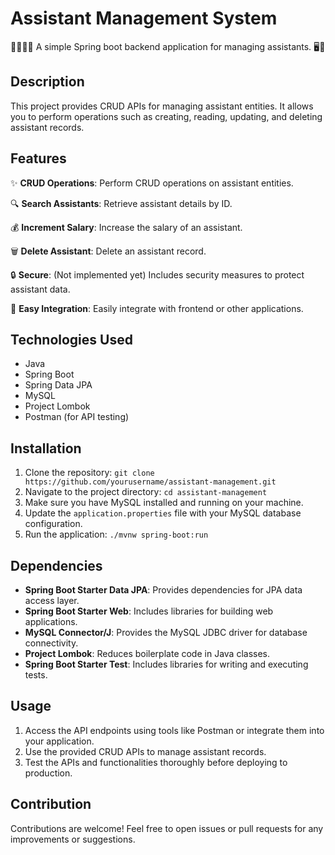 # Assistant Management System

👨‍💼👩‍💼 A simple Spring boot backend application for managing assistants. 🖥️💼

## Description

This project provides CRUD APIs for managing assistant entities. It allows you to perform operations such as creating, reading, updating, and deleting assistant records.

## Features

✨ **CRUD Operations**: Perform CRUD operations on assistant entities.

🔍 **Search Assistants**: Retrieve assistant details by ID.

💰 **Increment Salary**: Increase the salary of an assistant.

🗑️ **Delete Assistant**: Delete an assistant record.

🔒 **Secure**: (Not implemented yet) Includes security measures to protect assistant data.

🚀 **Easy Integration**: Easily integrate with frontend or other applications.

## Technologies Used

- Java
- Spring Boot
- Spring Data JPA
- MySQL
- Project Lombok
- Postman (for API testing)

## Installation

1. Clone the repository: `git clone https://github.com/yourusername/assistant-management.git`
2. Navigate to the project directory: `cd assistant-management`
3. Make sure you have MySQL installed and running on your machine.
4. Update the `application.properties` file with your MySQL database configuration.
5. Run the application: `./mvnw spring-boot:run`

## Dependencies

- **Spring Boot Starter Data JPA**: Provides dependencies for JPA data access layer.
- **Spring Boot Starter Web**: Includes libraries for building web applications.
- **MySQL Connector/J**: Provides the MySQL JDBC driver for database connectivity.
- **Project Lombok**: Reduces boilerplate code in Java classes.
- **Spring Boot Starter Test**: Includes libraries for writing and executing tests.

## Usage

1. Access the API endpoints using tools like Postman or integrate them into your application.
2. Use the provided CRUD APIs to manage assistant records.
3. Test the APIs and functionalities thoroughly before deploying to production.

## Contribution

Contributions are welcome! Feel free to open issues or pull requests for any improvements or suggestions.



